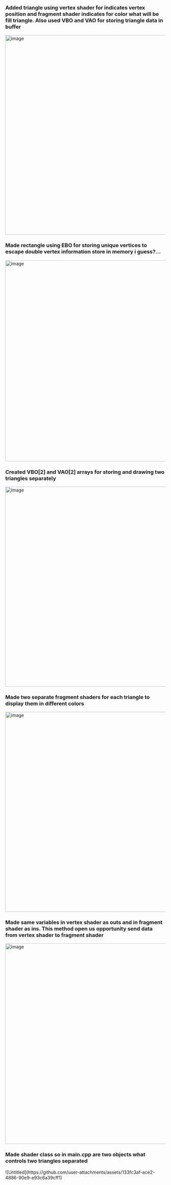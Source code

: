 <h3>Added triangle using vertex shader for indicates vertex position and fragment shader indicates for color what will be fill triangle. Also used VBO and VAO for storing triangle data in buffer</h3>
<img width="798" height="625" alt="image" src="https://github.com/user-attachments/assets/bbb933b0-af32-4f29-86f5-4bf1f319322b" />

<h3>Made rectangle using EBO for storing unique vertices to escape double vertex information store in memory i guess?...</h3>
<img width="797" height="630" alt="image" src="https://github.com/user-attachments/assets/f3feb29a-1f4e-4f24-b989-c855c1240d29" />

<h3>Created VBO[2] and VAO[2] arrays for storing and drawing two triangles separately</h3>
<img width="797" height="626" alt="image" src="https://github.com/user-attachments/assets/58f78cf1-1b5d-4c4f-a9eb-f89c2575a973" />

<h3>Made two separate fragment shaders for each triangle to display them in different colors</h3>
<img width="797" height="626" alt="image" src="https://github.com/user-attachments/assets/f48162ef-80d9-4794-a21d-2ef45c38a017" />

<h3>Made same variables in vertex shader as outs and in fragment shader as ins. This method open us opportunity send data from vertex shader to fragment shader</h3>
<img width="796" height="628" alt="image" src="https://github.com/user-attachments/assets/8c7eaba7-89ac-4caa-9ff4-60bcac7e6844" />

<h3>Made shader class so in main.cpp are two objects what controls two triangles separated</h3>
![Untitled](https://github.com/user-attachments/assets/133fc3af-ace2-4886-90e9-e93c6a39cff1)

